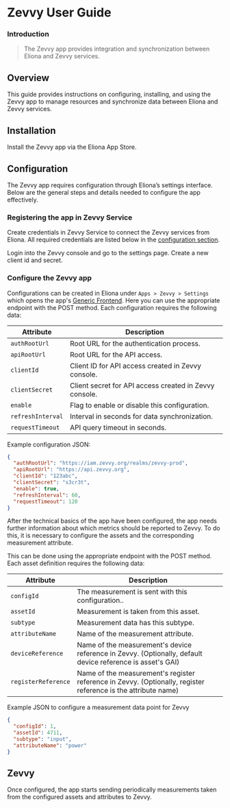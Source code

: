 # Zevvy User Guide

### Introduction

> The Zevvy app provides integration and synchronization between Eliona and Zevvy services.

## Overview

This guide provides instructions on configuring, installing, and using the Zevvy app to manage resources and synchronize data between Eliona and Zevvy services.

## Installation

Install the Zevvy app via the Eliona App Store.

## Configuration

The Zevvy app requires configuration through Eliona’s settings interface. Below are the general steps and details needed to configure the app effectively.

### Registering the app in Zevvy Service

Create credentials in Zevvy Service to connect the Zevvy services from Eliona. All required credentials are listed below in the [configuration section](#configure-the-zevvy-app).  

Login into the Zevvy console and go to the settings page. Create a new client id and secret. 

### Configure the Zevvy app 

Configurations can be created in Eliona under `Apps > Zevvy > Settings` which opens the app's [Generic Frontend](https://doc.eliona.io/collection/v/eliona-english/manuals/settings/apps). Here you can use the appropriate endpoint with the POST method. Each configuration requires the following data:

| Attribute         | Description                                            |
|-------------------|--------------------------------------------------------|
| `authRootUrl`     | Root URL for the authentication process.               |
| `apiRootUrl`      | Root URL for the API access.                           |
| `clientId`        | Client ID for API access created in Zevvy console.     |
| `clientSecret`    | Client secret for API access created in Zevvy console. |
| `enable`          | Flag to enable or disable this configuration.          |
| `refreshInterval` | Interval in seconds for data synchronization.          |
| `requestTimeout`  | API query timeout in seconds.                          |

Example configuration JSON:

```json
{
  "authRootUrl": "https://iam.zevvy.org/realms/zevvy-prod",
  "apiRootUrl": "https://api.zevvy.org",
  "clientId": "123abc",
  "clientSecret": "s3cr3t",
  "enable": true,
  "refreshInterval": 60,
  "requestTimeout": 120
}
```

After the technical basics of the app have been configured, the app needs further information about which metrics should be reported to Zevvy.
To do this, it is necessary to configure the assets and the corresponding measurement attribute.

This can be done using the appropriate endpoint with the POST method. Each asset definition requires the following data:

| Attribute           | Description                                                                                                   |
|---------------------|---------------------------------------------------------------------------------------------------------------|
| `configId`          | The measurement is sent with this configuration..                                                             |
| `assetId`           | Measurement is taken from this asset.                                                                         |
| `subtype`           | Measurement data has this subtype.                                                                            |
| `attributeName`     | Name of the measurement attribute.                                                                            |
| `deviceReference`   | Name of the measurement's device reference in Zevvy. (Optionally, default device reference is asset's GAI)    |
| `registerReference` | Name of the measurement's register reference in Zevvy. (Optionally, register reference is the attribute name) |

Example JSON to configure a measurement data point for Zevvy

```json
{
  "configId": 1,
  "assetId": 4711,
  "subtype": "input",
  "attributeName": "power"
}
```

## Zevvy 

Once configured, the app starts sending periodically measurements taken from the configured assets and attributes to Zevvy.
